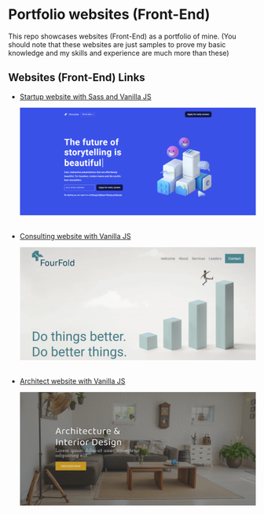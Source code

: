 # Portfolio websites (Front-End)

This repo showcases websites (Front-End) as a portfolio of mine.
(You should note that these websites are just samples to prove my basic knowledge and my skills and experience are much more than these)

## Websites (Front-End) Links

- [Startup website with Sass and Vanilla JS](https://github.com/MH-Alikhani/portfolio-websites-frontend/tree/startup-website)

  ![Startup website screenshot](./images/startup-website.png)
  <br>
  <br>

- [Consulting website with Vanilla JS](https://github.com/MH-Alikhani/portfolio-websites-frontend/tree/consulting-website)

  ![Consulting website screenshot](./images/consulting-website.png)
  <br>
  <br>

- [Architect website with Vanilla JS](https://github.com/MH-Alikhani/portfolio-websites-frontend/tree/architect-website)

  ![Architect website screenshot](./images/architect-website.png)
